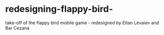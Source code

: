 # redesigning-flappy-bird-
take-off of the flappy bird mobile game - redesigned by Eitan Levaiev and Bar Cezana
